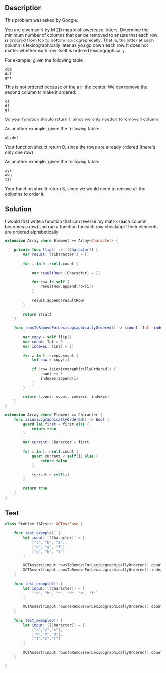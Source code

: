 ## Description

This problem was asked by Google.

You are given an N by M 2D matrix of lowercase letters. Determine the minimum number of columns that can be removed to ensure that each row is ordered from top to bottom lexicographically. That is, the letter at each column is lexicographically later as you go down each row. It does not matter whether each row itself is ordered lexicographically.

For example, given the following table:

```
cba
daf
ghi
```

This is not ordered because of the a in the center. We can remove the second column to make it ordered:

```
ca
df
gi
```

So your function should return 1, since we only needed to remove 1 column.

As another example, given the following table:

```
abcdef
```

Your function should return 0, since the rows are already ordered (there's only one row).

As another example, given the following table:

```
zyx
wvu
tsr
```

Your function should return 3, since we would need to remove all the columns to order it.

## Solution

I would first write a function that can reverse my matrix (each column becomes a row) and run a function for each row checking if their elements are ordered alphabetically

```swift
extension Array where Element == Array<Character> {
    
    private func flip() -> [[Character]] {
        var result: [[Character]] = []
        
        for i in 0..<self.count {
            
            var resultRow: [Character] = []
            
            for row in self {
                resultRow.append(row[i])
            }
            
            result.append(resultRow)
        }
        
        return result
    }
    
    func rowsToRemoveForLexicographicallyOrdered() -> (count: Int, indexes: [Int]) {
        
        var copy = self.flip()
        var count: Int = 0
        var indexes: [Int] = []
        
        for i in 0..<copy.count {
            let row = copy[i]
            
            if !row.isLexicographicallyOrdered() {
                count += 1
                indexes.append(i)
            }
        }
        
        return (count: count, indexes: indexes)
    }
}

extension Array where Element == Character {
    func isLexicographicallyOrdered() -> Bool {
        guard let first = first else {
            return true
        }
        
        var current: Character = first
        
        for i in 1..<self.count {
            guard current < self[i] else {
                return false
            }
            
            current = self[i]
        }
        
        return true
    }
}
```

## Test

```swift
class Problem_76Tests: XCTestCase {

    func test_example() {
        let input: [[Character]] = [
            ["c", "b", "a"],
            ["d", "a", "f"],
            ["g", "h", "i"]
        ]
        
        XCTAssert(input.rowsToRemoveForLexicographicallyOrdered().count == 1)
        XCTAssert(input.rowsToRemoveForLexicographicallyOrdered().indexes == [1])
    }
    
    func test_example2() {
        let input: [[Character]] = [
            ["a", "b", "c", "d", "e", "f"]
        ]
        
        XCTAssert(input.rowsToRemoveForLexicographicallyOrdered().count == 0)
    }
    
    func test_example3() {
        let input: [[Character]] = [
            ["z","y","x"],
            ["w","v","u"],
            ["t","s","r"]
        ]
        
        XCTAssert(input.rowsToRemoveForLexicographicallyOrdered().count == 3)
    }

}
```